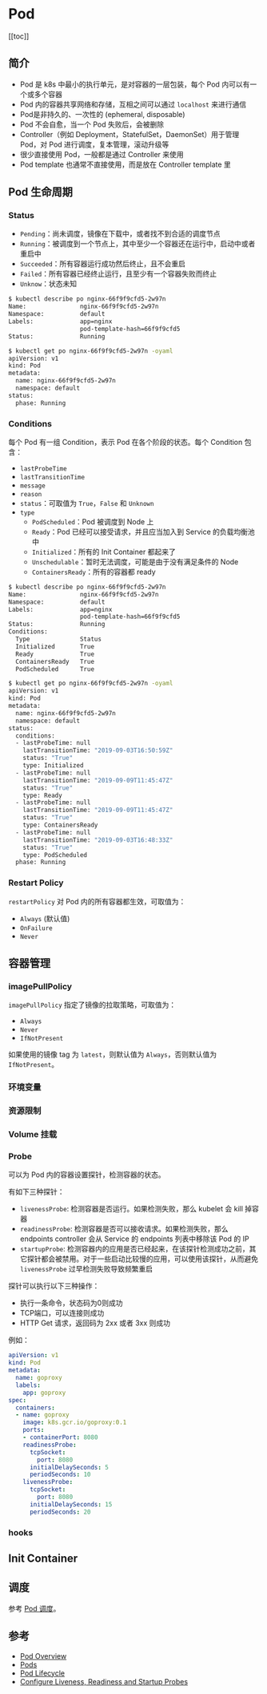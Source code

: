 # Pod

[[toc]]

## 简介

- Pod 是 k8s 中最小的执行单元，是对容器的一层包装，每个 Pod 内可以有一个或多个容器
- Pod 内的容器共享网络和存储，互相之间可以通过 `localhost` 来进行通信
- Pod是非持久的、一次性的 (ephemeral, disposable)
- Pod 不会自愈，当一个 Pod 失败后，会被删除
- Controller（例如 Deployment，StatefulSet，DaemonSet）用于管理 Pod，对 Pod 进行调度，复本管理，滚动升级等
- 很少直接使用 Pod，一般都是通过 Controller 来使用
- Pod template 也通常不直接使用，而是放在 Controller template 里

## Pod 生命周期

### Status

- `Pending`：尚未调度，镜像在下载中，或者找不到合适的调度节点
- `Running`：被调度到一个节点上，其中至少一个容器还在运行中，启动中或者重启中
- `Succeeded`：所有容器运行成功然后终止，且不会重启
- `Failed`：所有容器已经终止运行，且至少有一个容器失败而终止
- `Unknow`：状态未知

```bash
$ kubectl describe po nginx-66f9f9cfd5-2w97n
Name:               nginx-66f9f9cfd5-2w97n
Namespace:          default
Labels:             app=nginx
                    pod-template-hash=66f9f9cfd5
Status:             Running

$ kubectl get po nginx-66f9f9cfd5-2w97n -oyaml
apiVersion: v1
kind: Pod
metadata:
  name: nginx-66f9f9cfd5-2w97n
  namespace: default
status:
  phase: Running
```

### Conditions

每个 Pod 有一组 Condition，表示 Pod 在各个阶段的状态。每个 Condition 包含：

- `lastProbeTime`
- `lastTransitionTime`
- `message`
- `reason`
- `status`：可取值为 `True`，`False` 和 `Unknown`
- `type`
  - `PodScheduled`：Pod 被调度到 Node 上
  - `Ready`：Pod 已经可以接受请求，并且应当加入到 Service 的负载均衡池中
  - `Initialized`：所有的 Init Container 都起来了
  - `Unschedulable`：暂时无法调度，可能是由于没有满足条件的 Node
  - `ContainersReady`：所有的容器都 ready

```bash
$ kubectl describe po nginx-66f9f9cfd5-2w97n
Name:               nginx-66f9f9cfd5-2w97n
Namespace:          default
Labels:             app=nginx
                    pod-template-hash=66f9f9cfd5
Status:             Running
Conditions:
  Type              Status
  Initialized       True
  Ready             True
  ContainersReady   True
  PodScheduled      True

$ kubectl get po nginx-66f9f9cfd5-2w97n -oyaml
apiVersion: v1
kind: Pod
metadata:
  name: nginx-66f9f9cfd5-2w97n
  namespace: default
status:
  conditions:
  - lastProbeTime: null
    lastTransitionTime: "2019-09-03T16:50:59Z"
    status: "True"
    type: Initialized
  - lastProbeTime: null
    lastTransitionTime: "2019-09-09T11:45:47Z"
    status: "True"
    type: Ready
  - lastProbeTime: null
    lastTransitionTime: "2019-09-09T11:45:47Z"
    status: "True"
    type: ContainersReady
  - lastProbeTime: null
    lastTransitionTime: "2019-09-03T16:48:33Z"
    status: "True"
    type: PodScheduled
  phase: Running
```

### Restart Policy

`restartPolicy` 对 Pod 内的所有容器都生效，可取值为：

- `Always` (默认值)
- `OnFailure`
- `Never`

## 容器管理

### imagePullPolicy

`imagePullPolicy` 指定了镜像的拉取策略，可取值为：

- `Always`
- `Never`
- `IfNotPresent`

如果使用的镜像 tag 为 `latest`，则默认值为 `Always`，否则默认值为 `IfNotPresent`。

### 环境变量

### 资源限制

### Volume 挂载

### Probe

可以为 Pod 内的容器设置探针，检测容器的状态。

有如下三种探针：

- `livenessProbe`: 检测容器是否运行。如果检测失败，那么 kubelet 会 kill 掉容器
- `readinessProbe`: 检测容器是否可以接收请求。如果检测失败，那么 endpoints controller 会从 Service 的 endpoints 列表中移除该 Pod 的 IP
- `startupProbe`: 检测容器内的应用是否已经起来，在该探针检测成功之前，其它探针都会被禁用。对于一些启动比较慢的应用，可以使用该探针，从而避免 `livenessProbe` 过早检测失败导致频繁重启

探针可以执行以下三种操作：

- 执行一条命令，状态码为0则成功
- TCP端口，可以连接则成功
- HTTP Get 请求，返回码为 2xx 或者 3xx 则成功

例如：

```yaml
apiVersion: v1
kind: Pod
metadata:
  name: goproxy
  labels:
    app: goproxy
spec:
  containers:
  - name: goproxy
    image: k8s.gcr.io/goproxy:0.1
    ports:
    - containerPort: 8080
    readinessProbe:
      tcpSocket:
        port: 8080
      initialDelaySeconds: 5
      periodSeconds: 10
    livenessProbe:
      tcpSocket:
        port: 8080
      initialDelaySeconds: 15
      periodSeconds: 20
```

### hooks

## Init Container

## 调度

参考 [Pod 调度](../guides/pod-schedule.md)。

## 参考

- [Pod Overview](https://kubernetes.io/docs/concepts/workloads/pods/)
- [Pods](https://kubernetes.io/docs/concepts/workloads/pods/pod/)
- [Pod Lifecycle](https://kubernetes.io/docs/concepts/workloads/pods/pod-lifecycle/)
- [Configure Liveness, Readiness and Startup Probes](https://kubernetes.io/docs/tasks/configure-pod-container/configure-liveness-readiness-startup-probes/)